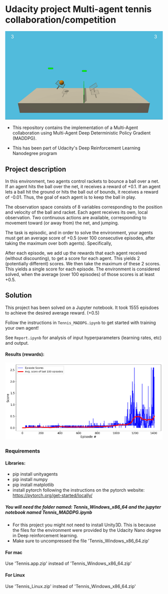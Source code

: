 # Udacity project Multi-agent tennis collaboration/competition

![tennis](./tennis.gif)

* This repository contains the implementation of a Multi-Agent collaboration using Multi-Agent Deep Deterministic Policy Gradient (MADDPG).

* This has been part of Udacity's Deep Reinforcement Learning Nanodegree program


## Project description

In this environment, two agents control rackets to bounce a ball over a net. If an agent hits the ball over the net, it receives a reward of +0.1. If an agent lets a ball hit the ground or hits the ball out of bounds, it receives a reward of -0.01. Thus, the goal of each agent is to keep the ball in play.

The observation space consists of 8 variables corresponding to the position and velocity of the ball and racket. Each agent receives its own, local observation. Two continuous actions are available, corresponding to movement toward (or away from) the net, and jumping.

The task is episodic, and in order to solve the environment, your agents must get an average score of +0.5 (over 100 consecutive episodes, after taking the maximum over both agents). Specifically,

After each episode, we add up the rewards that each agent received (without discounting), to get a score for each agent. This yields 2 (potentially different) scores. We then take the maximum of these 2 scores.
This yields a single score for each episode.
The environment is considered solved, when the average (over 100 episodes) of those scores is at least +0.5.

## Solution

This project has been solved on a Jupyter notebook. It took 1555 episdoes to achieve the desired average reward. (+0.5)

Follow the instructions in `Tennis_MADDPG.ipynb` to get started with training your own agent!  

See `Report.ipynb` for analysis of input hyperparameters (learning rates, etc) and output.

#### Results (rewards):

![results](./plot_p3.png)

### Requirements
#### Libraries:
* pip install unityagents
* pip install numpy
* pip install matplotlib
* install pytorch following the instructions on the pytorch website: https://pytorch.org/get-started/locally/

##### You will need the folder named: Tennis_Windows_x86_64 and the jupyter notebook named Tennis_MADDPG.ipynb

* For this project you might not need to install Unity3D. This is because the files for the environment were provided by the Udacity Nano degree in Deep reinforcement learning.
* Make sure to uncompressed the file 'Tennis_Windows_x86_64.zip'


#### For mac
Use 'Tennis.app.zip' instead of 'Tennis_Windows_x86_64.zip'

#### For Linux
Use 'Tennis_Linux.zip' instead of 'Tennis_Windows_x86_64.zip'
